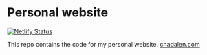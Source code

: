 # Personal website

[![Netlify Status](https://api.netlify.com/api/v1/badges/d809d44a-a2de-4dc3-b828-e735b41b2f03/deploy-status)](https://app.netlify.com/sites/hilarious-daffodil-3d77cf/deploys)

This repo contains the code for my personal website.
[chadalen.com](https://chadalen.com)
